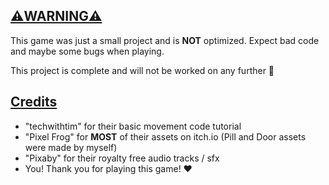 ## <ins>⚠️WARNING⚠️</ins>
This game was just a small project and is **NOT** optimized. Expect bad code and maybe some bugs when playing.

This project is complete and will not be worked on any further 🙅

## <ins>Credits</ins>
- "techwithtim" for their basic movement code tutorial
- "Pixel Frog" for **MOST** of their assets on itch.io (Pill and Door assets were made by myself)
- "Pixaby" for their royalty free audio tracks / sfx
-  You! Thank you for playing this game! ❤️

